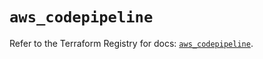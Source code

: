 # `aws_codepipeline`

Refer to the Terraform Registry for docs: [`aws_codepipeline`](https://registry.terraform.io/providers/hashicorp/aws/5.35.0/docs/resources/codepipeline).
